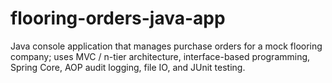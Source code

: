 # flooring-orders-java-app
Java console application that manages purchase orders for a mock flooring company; uses MVC / n-tier architecture, interface-based programming, Spring Core, AOP audit logging, file IO, and JUnit testing.
